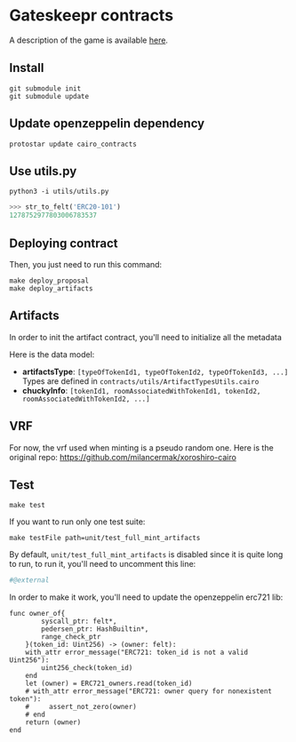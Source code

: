 # Gateskeepr contracts

A description of the game is available [here](docs/GameDocumentation.md).

## Install

```shell
git submodule init
git submodule update
```

## Update openzeppelin dependency

```shell
protostar update cairo_contracts
```

## Use utils.py

```shell
python3 -i utils/utils.py
```

```python
>>> str_to_felt('ERC20-101')
1278752977803006783537
```

## Deploying contract

Then, you just need to run this command:
```shell
make deploy_proposal
make deploy_artifacts
```

## Artifacts

In order to init the artifact contract, you'll need to initialize all the metadata

Here is the data model:

- **artifactsType**: `[typeOfTokenId1, typeOfTokenId2, typeOfTokenId3, ...]`
Types are defined in `contracts/utils/ArtifactTypesUtils.cairo`
- **chuckyInfo**: `[tokenId1, roomAssociatedWithTokenId1, tokenId2, roomAssociatedWithTokenId2, ...]`

## VRF

For now, the vrf used when minting is a pseudo random one.
Here is the original repo: https://github.com/milancermak/xoroshiro-cairo

## Test

```shell
make test
```

If you want to run only one test suite:
```shell
make testFile path=unit/test_full_mint_artifacts
```

By default, `unit/test_full_mint_artifacts` is disabled since it is quite long to run, to run it, you'll need to uncomment this line:
```python
#@external
```

In order to make it work, you'll need to update the openzeppelin erc721 lib:
```cairo
func owner_of{
        syscall_ptr: felt*,
        pedersen_ptr: HashBuiltin*,
        range_check_ptr
    }(token_id: Uint256) -> (owner: felt):
    with_attr error_message("ERC721: token_id is not a valid Uint256"):
        uint256_check(token_id)
    end
    let (owner) = ERC721_owners.read(token_id)
    # with_attr error_message("ERC721: owner query for nonexistent token"):
    #     assert_not_zero(owner)
    # end
    return (owner)
end
```
